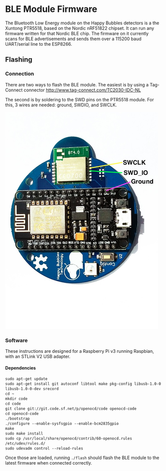# BLE Module Firmware

The Bluetooth Low Energy module on the Happy Bubbles detectors is a the Xuntong PTR5518, based on the Nordic nRF51822 chipset. It can run any firmware written for that Nordic BLE chip. The firmware on it currently scans for BLE advertisements and sends them over a 115200 baud UART/serial line to the ESP8266.


## Flashing

### Connection

There are two ways to flash the BLE module. The easiest is by using a Tag-Connect connector http://www.tag-connect.com/TC2030-IDC-NL

The second is by soldering to the SWD pins on the PTR5518 module. For this, 3 wires are needed: ground, SWDIO, and SWCLK.

![Alt text](/ble_module/ble_flashing.png?raw=true "SWD")

### Software

These instructions are designed for a Raspberry Pi v3 running Raspbian, with an STLink V2 USB adapter.

#### Dependencies

```
sudo apt-get update
sudo apt-get install git autoconf libtool make pkg-config libusb-1.0-0 libusb-1.0-0-dev srecord
cd ~
mkdir code
cd code
git clone git://git.code.sf.net/p/openocd/code openocd-code
cd openocd-code
./bootstrap
./configure --enable-sysfsgpio --enable-bcm2835gpio
make
sudo make install
sudo cp /usr/local/share/openocd/contrib/60-openocd.rules /etc/udev/rules.d/
sudo udevadm control --reload-rules
```

Once those are loaded, running `./flash` should flash the BLE module to the latest firmware when connected correctly.
